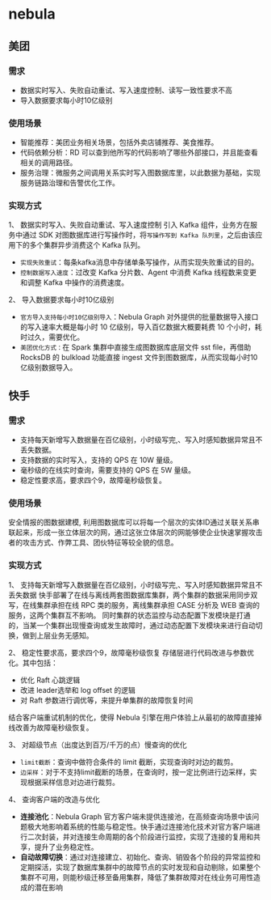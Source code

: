 # nebula

## 美团

### 需求

- 数据实时写入、失败自动重试、写入速度控制、读写一致性要求不高
- 导入数据要求每小时10亿级别

### 使用场景

- 智能推荐：美团业务相关场景，包括外卖店铺推荐、美食推荐。
- 代码依赖分析：RD 可以查到他所写的代码影响了哪些外部接口，并且能查看相关的调用路径。
- 服务治理：微服务之间调用关系实时写入图数据库里，以此数据为基础，实现服务链路治理和告警优化工作。

### 实现方式

1、 数据实时写入、失败自动重试、写入速度控制
引入 Kafka 组件，业务方在服务中通过 SDK 对图数据库进行写操作时，将`写操作写到 Kafka 队列里`，之后由该应用下的多个集群异步消费这个 Kafka 队列。

- `实现失败重试`：每条kafka消息中存储单条写操作，从而实现失败重试的目的。
- `控制数据写入速度`：过改变 Kafka 分片数、Agent 中消费 Kafka 线程数来变更和调整 Kafka 中操作的消费速度。

2、 导入数据要求每小时10亿级别

- `官方导入支持每小时10亿级别导入`：Nebula Graph 对外提供的批量数据导入接口的写入速率大概是每小时 10 亿级别，导入百亿数据大概要耗费 10 个小时，耗时过久，需要优化。
- `美团优化方式：`在 Spark 集群中直接生成图数据库底层文件 sst file，再借助 RocksDB 的 bulkload 功能直接 ingest 文件到图数据库，从而实现每小时10亿级别数据导入。

## 快手

### 需求

- 支持每天新增写入数据量在百亿级别，小时级写完,、写入时感知数据异常且不丢失数据。
- 支持数据的实时写入，支持的 QPS 在 10W 量级。
- 毫秒级的在线实时查询，需要支持的 QPS 在 5W 量级。
- 稳定性要求高，要求四个9，故障毫秒级恢复。

### 使用场景

安全情报的图数据建模, 利用图数据库可以将每一个层次的实体ID通过关联关系串联起来，形成一张立体层次的网，通过这张立体层次的网能够使企业快速掌握攻击者的攻击方式、作弊工具、团伙特征等较全貌的信息。

### 实现方式

1、 支持每天新增写入数据量在百亿级别，小时级写完,、写入时感知数据异常且不丢失数据
快手部署了在线与离线两套图数据库集群，两个集群的数据采用同步双写，在线集群承担在线 RPC 类的服务，离线集群承担 CASE 分析及 WEB 查询的服务，这两个集群互不影响。 同时集群的状态监控与动态配置下发模块是打通的，当某一个集群出现慢查询或发生故障时，通过动态配置下发模块来进行自动切换，做到上层业务无感知。

2、 稳定性要求高，要求四个9，故障毫秒级恢复
存储层进行代码改进与参数优化。其中包括：

- 优化 Raft 心跳逻辑
- 改进 leader选举和 log offset 的逻辑
- 对 Raft 参数进行调优等，来提升单集群的故障恢复时间

结合客户端重试机制的优化，使得 Nebula 引擎在用户体验上从最初的故障直接掉线改善为故障毫秒级恢复。

3、 对超级节点（出度达到百万/千万的点）慢查询的优化

- `limit截断`：查询中做符合条件的 limit 截断，实现查询时对边的裁剪。
- `边采样`：对于不支持limit截断的场景，在查询时，按一定比例进行边采样，实现根据采样信息对边进行裁剪。

4、 查询客户端的改造与优化

- **连接池化**：Nebula Graph  官方客户端未提供连接池，在高频查询场景中该问题极大地影响着系统的性能与稳定性。快手通过连接池化技术对官方客户端进行二次封装，并对连接生命周期的各个阶段进行监控，实现了连接的复用和共享，提升了业务稳定性。
- **自动故障切换**：通过对连接建立、初始化、查询、销毁各个阶段的异常监控和定期探活，实现了数据库集群中的故障节点的实时发现和自动剔除，如果整个集群不可用，则能秒级迁移至备用集群，降低了集群故障对在线业务可用性造成的潜在影响